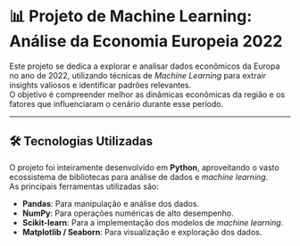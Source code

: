 # 📊 Projeto de Machine Learning: Análise da Economia Europeia 2022

Este projeto se dedica a explorar e analisar dados econômicos da Europa no ano de 2022, utilizando técnicas de *Machine Learning* para extrair insights valiosos e identificar padrões relevantes.  
O objetivo é compreender melhor as dinâmicas econômicas da região e os fatores que influenciaram o cenário durante esse período.

---

## 🛠️ Tecnologias Utilizadas

O projeto foi inteiramente desenvolvido em **Python**, aproveitando o vasto ecossistema de bibliotecas para análise de dados e *machine learning*.  
As principais ferramentas utilizadas são:

- **Pandas**: Para manipulação e análise dos dados.
- **NumPy**: Para operações numéricas de alto desempenho.
- **Scikit-learn**: Para a implementação dos modelos de *machine learning*.
- **Matplotlib / Seaborn**: Para visualização e exploração dos dados.
